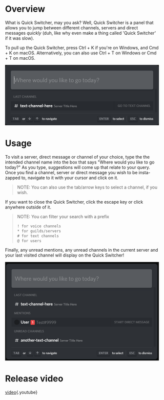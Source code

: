 <!-- TITLE: Quick Switcher -->
<!-- SUBTITLE: Zipping around at the speed of light, Quick Switcher is an entirely new way to access your favorite servers faster than ever before! -->

# Overview
What is Quick Switcher, may you ask? Well, Quick Switcher is a panel that allows you to jump between different channels, servers and direct messages *quickly* (duh, like why even make a thing called 'Quick Switcher' if it was slow).

To pull up the Quick Switcher, press Ctrl + K if you're on Windows, and Cmd + K on macOS. Alternatively, you can also use Ctrl + T on Windows or Cmd + T on macOS.

![Qs 1](/uploads/quickswitcher/qs-1.png "Qs 1")

# Usage

To visit a server, direct message or channel of your choice, type the the intended channel name into the box that says "Where would you like to go today?" As you type, suggestions will come up that relate to your query. Once you find a channel, server or direct message you wish to be insta-zapped to, navigate to it with your cursor and click on it.

> NOTE: You can also use the tab/arrow keys to select a channel, if you wish.

If you want to close the Quick Switcher, click the escape key or click anywhere outside of it.

> NOTE: You can filter your search with a prefix
> ```text
> ! for voice channels
> * for guilds/servers
> # for text channels
> @ for users
> ```

Finally, any unread mentions, any unread channels in the current server and your last visited channel will display on the Quick Switcher!

![Qs 2](/uploads/quickswitcher/qs-2.png "Qs 2")

# Release video

[video](https://www.youtube.com/watch?v=1vjulniffcA){.youtube}
